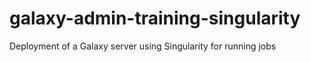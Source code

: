 # galaxy-admin-training-singularity
Deployment of a Galaxy server using Singularity for running jobs
